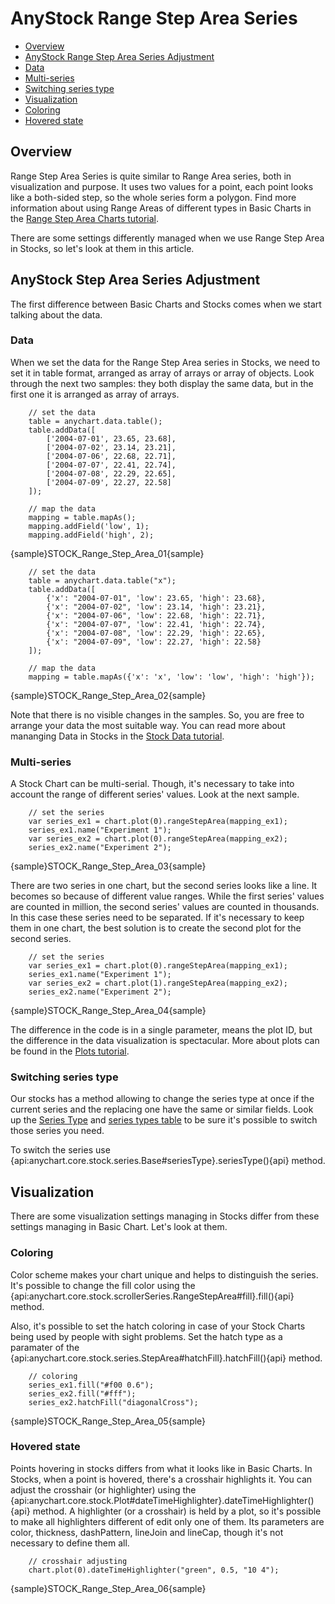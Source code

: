 # AnyStock Range Step Area Series

* [Overview](#overview)
* [AnyStock Range Step Area Series Adjustment](#anystock_range_step_area_series_adjustment)
 * [Data](#data)
 * [Multi-series](#multi_series)
 * [Switching series type](#switching_series_type)
* [Visualization](#visualization)
 * [Coloring](#coloring)
 * [Hovered state](#hovered_state)

## Overview

Range Step Area Series is quite similar to Range Area series, both in visualization and purpose. It uses two values for a point, each point looks like a both-sided step, so the whole series form a polygon. Find more information about using Range Areas of different types in Basic Charts in the [Range Step Area Charts tutorial](../../Basic_Charts_Types/Range_Area-SplineArea_Charts).

There are some settings differently managed when we use Range Step Area in Stocks, so let's look at them in this article.

## AnyStock Step Area Series Adjustment

The first difference between Basic Charts and Stocks comes when we start talking about the data.

### Data

When we set the data for the Range Step Area series in Stocks, we need to set it in table format, arranged as array of arrays or array of objects. Look through the next two samples: they both display the same data, but in the first one it is arranged as array of arrays.

```
	// set the data
	table = anychart.data.table();
	table.addData([
        ['2004-07-01', 23.65, 23.68],
        ['2004-07-02', 23.14, 23.21],
        ['2004-07-06', 22.68, 22.71],
        ['2004-07-07', 22.41, 22.74],
        ['2004-07-08', 22.29, 22.65],
        ['2004-07-09', 22.27, 22.58]
	]);
  
	// map the data
	mapping = table.mapAs();
	mapping.addField('low', 1);
	mapping.addField('high', 2);

```

{sample}STOCK\_Range\_Step\_Area\_01{sample}

```
	// set the data
	table = anychart.data.table("x");
	table.addData([
        {'x': "2004-07-01", 'low': 23.65, 'high': 23.68},
        {'x': "2004-07-02", 'low': 23.14, 'high': 23.21},
        {'x': "2004-07-06", 'low': 22.68, 'high': 22.71},
        {'x': "2004-07-07", 'low': 22.41, 'high': 22.74},
        {'x': "2004-07-08", 'low': 22.29, 'high': 22.65},
        {'x': "2004-07-09", 'low': 22.27, 'high': 22.58}
	]);
  
	// map the data
	mapping = table.mapAs({'x': 'x', 'low': 'low', 'high': 'high'});

```

{sample}STOCK\_Range\_Step\_Area\_02{sample}

Note that there is no visible changes in the samples. So, you are free to arrange your data the most suitable way. You can read more about mananging Data in Stocks in the [Stock Data tutorial](../Data).

### Multi-series

A Stock Chart can be multi-serial. Though, it's necessary to take into account the range of different series' values. Look at the next sample.

```
	// set the series
	var series_ex1 = chart.plot(0).rangeStepArea(mapping_ex1);
    series_ex1.name("Experiment 1");
    var series_ex2 = chart.plot(0).rangeStepArea(mapping_ex2);
    series_ex2.name("Experiment 2");

```

{sample}STOCK\_Range\_Step\_Area\_03{sample}

There are two series in one chart, but the second series looks like a line. It becomes so because of different value ranges. While the first series' values are counted in million, the second series' values are counted in thousands. In this case these series need to be separated. If it's necessary to keep them in one chart, the best solution is to create the second plot for the second series.

```  
	// set the series
	var series_ex1 = chart.plot(0).rangeStepArea(mapping_ex1);
    series_ex1.name("Experiment 1");
    var series_ex2 = chart.plot(1).rangeStepArea(mapping_ex2);
    series_ex2.name("Experiment 2");
```

{sample}STOCK\_Range\_Step\_Area\_04{sample}

The difference in the code is in a single parameter, means the plot ID, but the difference in the data visualization is spectacular. More about plots can be found in the [Plots tutorial](../Chart_Plots).


### Switching series type

Our stocks has a method allowing to change the series type at once if the current series and the replacing one have the same or similar fields. Look up the [Series Type](Series_Type) and [series types table](Supported_Series#list_of_supported_series) to be sure it's possible to switch those series you need.

To switch the series use {api:anychart.core.stock.series.Base#seriesType}.seriesType(){api} method.


## Visualization

There are some visualization settings managing in Stocks differ from these settings managing in Basic Chart. Let's look at them.

### Coloring

Color scheme makes your chart unique and helps to distinguish the series. It's possible to change the fill color using the {api:anychart.core.stock.scrollerSeries.RangeStepArea#fill}.fill(){api} method.

Also, it's possible to set the hatch coloring in case of your Stock Charts being used by people with sight problems. Set the hatch type as a paramater of the {api:anychart.core.stock.series.StepArea#hatchFill}.hatchFill(){api} method.

```
	// coloring
    series_ex1.fill("#f00 0.6");
    series_ex2.fill("#fff");
    series_ex2.hatchFill("diagonalCross");

```
{sample}STOCK\_Range\_Step\_Area\_05{sample}

### Hovered state

Points hovering in stocks differs from what it looks like in Basic Charts. In Stocks, when a point is hovered, there's a crosshair highlights it. You can adjust the crosshair (or highlighter) using the {api:anychart.core.stock.Plot#dateTimeHighlighter}.dateTimeHighlighter(){api} method. A highlighter (or a crosshair) is held by a plot, so it's possible to make all highlighters different of edit only one of them. Its parameters are color, thickness, dashPattern, lineJoin and lineCap, though it's not necessary to define them all.

```
	// crosshair adjusting
	chart.plot(0).dateTimeHighlighter("green", 0.5, "10 4");
```

{sample}STOCK\_Range\_Step\_Area\_06{sample}